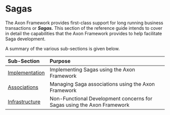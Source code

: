# Sagas

The Axon Framework provides first-class support for long running business transactions or _**Sagas.**_ This section of the reference guide intends to cover in detail the capabilities that the Axon Framework provides to help facilitate Saga development‌.

A summary of the various sub-sections is given below.

| Sub-Section | Purpose |
| :--- | :--- |
| [​Implementation​](implementation.md) | Implementing Sagas using the Axon Framework |
| [​Associations​](associations.md) | Managing Saga associations using the Axon Framework |
| [​Infrastructure​](infrastructure.md) | Non-Functional Development concerns for Sagas using the Axon Framework |

